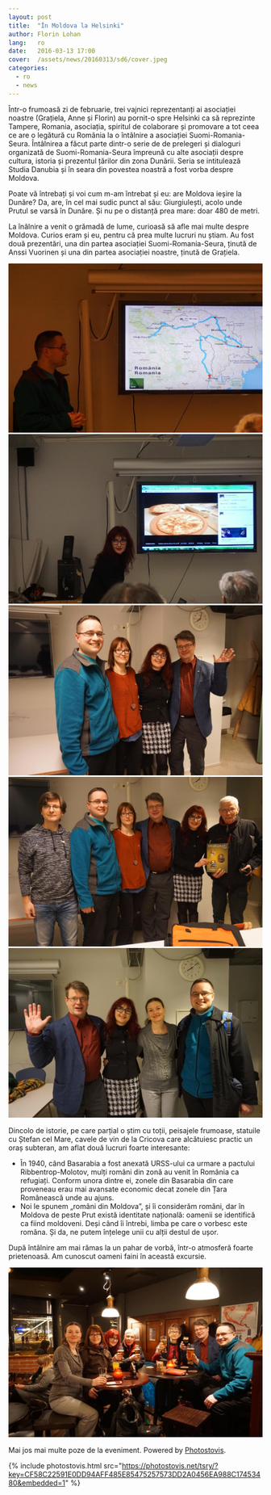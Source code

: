 ```yaml
---
layout: post
title:  "În Moldova la Helsinki"
author: Florin Lohan
lang:   ro
date:   2016-03-13 17:00
cover:  /assets/news/20160313/sd6/cover.jpeg
categories:
  - ro
  - news
---
```

 
Într-o frumoasă zi de februarie, trei vajnici reprezentanți ai asociației noastre (Grațiela, Anne și Florin) au pornit-o spre Helsinki ca să reprezinte Tampere, Romania, asociația, spiritul de colaborare și promovare a tot ceea ce are o legătură cu România la o întâlnire a asociației Suomi-Romania-Seura. Întâlnirea a făcut parte dintr-o serie de de prelegeri și dialoguri organizată de Suomi-Romania-Seura împreună cu alte asociații despre cultura, istoria și prezentul țărilor din zona Dunării. Seria se intitulează Studia Danubia și în seara din povestea noastră a fost vorba despre Moldova.
 
Poate vă întrebați și voi cum m-am întrebat și eu: are Moldova ieșire la Dunăre? Da, are, în cel mai sudic punct al său: Giurgiulești, acolo unde Prutul se varsă în Dunăre. Și nu pe o distanță prea mare: doar 480 de metri.
 
La înâlnire a venit o grămadă de lume, curioasă să afle mai multe despre Moldova. Curios eram și eu, pentru că prea multe lucruri nu știam. Au fost două prezentări, una din partea asociației Suomi-Romania-Seura, ținută de Anssi Vuorinen și una din partea asociației noastre, ținută de Grațiela.

<div class="photos-grid" data-columns>
  <img src="/assets/news/20160313/sd6/sd1.jpeg">
  <img src="/assets/news/20160313/sd6/sd2.jpeg">
  <img src="/assets/news/20160313/sd6/sd3.jpeg">
  <img src="/assets/news/20160313/sd6/sd4.jpeg">
</div>
<div class="photos-lonely">
  <img src="/assets/news/20160313/sd6/sd5.jpeg" class="portrait">
</div>

<div class="clear"></div>

Dincolo de istorie, pe care parțial o știm cu toții, peisajele frumoase, statuile cu Ștefan cel Mare, cavele de vin de la Cricova care alcătuiesc practic un oraș subteran, am aflat două lucruri foarte interesante:

* În 1940, când Basarabia a fost anexată URSS-ului ca urmare a pactului Ribbentrop-Molotov, mulți români din zonă au venit în România ca refugiați. Conform unora dintre ei, zonele din Basarabia din care proveneau erau mai avansate economic decat zonele din Țara Românească unde au ajuns.
* Noi le spunem „români din Moldova”, și îi considerăm români, dar în Moldova de peste Prut există identitate națională: oamenii se identifică ca fiind moldoveni. Deși când îi întrebi, limba pe care o vorbesc este româna. Și da, ne putem înțelege unii cu alții destul de ușor.
 
După întâlnire am mai rămas la un pahar de vorbă, într-o atmosferă foarte prietenoasă. Am cunoscut oameni faini în această excursie.

<div class="photos-lonely">
  <img src="/assets/news/20160313/sd6/sd6.jpeg" class="portrait">
</div>
<div class="clear"></div>
 
Mai jos mai multe poze de la eveniment. Powered by [Photostovis](http://photostovis.com).

{% include photostovis.html src="https://photostovis.net/tsry/?key=CF58C22591E0DD94AFF485E85475257573DD2A0456EA988C17453480&embedded=1" %}
 
 